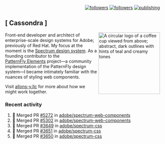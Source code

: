 <p align="right"><a rel="me" href="https://front-end.social/@castastrophe">
    <img alt="followers" title="Follow me on Mastodon" src="https://img.shields.io/mastodon/follow/109297102751309835?domain=https%3A%2F%2Ffront-end.social&label=Follow&logo=mastodon&logoColor=white&style=for-the-badge&labelColor=008080&color=006969"/></a>
  <a href="https://codepen.io/castastrophe/">
    <img alt="followers" title="Follow me on CodePen" src="https://img.shields.io/badge/23-1?color=640464&labelColor=7c007c&style=for-the-badge&logo=codepen&label=Follow"/></a>
<a href="https://castastrophe.medium.com/">
    <img alt="publishing" title="View articles on Medium" src="https://img.shields.io/badge/107-1?color=666&labelColor=444&label=subscribe&logo=medium&logoColor=white&style=for-the-badge"/></a>
</p>

## [&nbsp;Cassondra&nbsp;]

<img align="right" src="https://github-production-user-asset-6210df.s3.amazonaws.com/1840295/253016758-ba468774-1cd3-42c2-8f43-947b5eeb5edf.png" height="200" alt="A circular logo of a coffee cup viewed from above; abstract, dark outlines with hints of teal and creamy tones">

Front-end developer and architect of enterprise-scale design systems for Adobe; previously of Red Hat. My focus at the moment is the [Spectrum design system](https://github.com/adobe/spectrum-css). As a founding contributor to the [PatternFly&nbsp;Elements](https://github.com/patternfly/patternfly-elements) project&mdash;a community implementation of the PatternFly design system&mdash;I became intimately familiar with the nuances of styling web components.

Visit [allons-y.llc](http://allons-y.llc/) for more about how we might work together.

### Recent activity

<!--START_SECTION:activity-->
1. 🎉 Merged PR [#5272](https://github.com/adobe/spectrum-web-components/pull/5272) in [adobe/spectrum-web-components](https://github.com/adobe/spectrum-web-components)
2. 🎉 Merged PR [#5302](https://github.com/adobe/spectrum-web-components/pull/5302) in [adobe/spectrum-web-components](https://github.com/adobe/spectrum-web-components)
3. 🎉 Merged PR [#3649](https://github.com/adobe/spectrum-css/pull/3649) in [adobe/spectrum-css](https://github.com/adobe/spectrum-css)
4. 🎉 Merged PR [#3651](https://github.com/adobe/spectrum-css/pull/3651) in [adobe/spectrum-css](https://github.com/adobe/spectrum-css)
5. 🎉 Merged PR [#3650](https://github.com/adobe/spectrum-css/pull/3650) in [adobe/spectrum-css](https://github.com/adobe/spectrum-css)
<!--END_SECTION:activity-->
